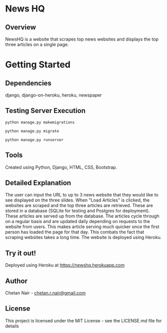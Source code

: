 # News HQ
## Overview
NewsHQ is a website that scrapes top news websites and displays the top three articles on a single page. 

# Getting Started
## Dependencies
django, django-on-heroku, heroku, newspaper


## Testing Server Execution
```
python manage.py makemigrations

python manage.py migrate

python manage.py runserver
```

## Tools
Created using Python, Django, HTML, CSS, Bootstrap.

## Detailed Explanation
The user can input the URL to up to 3 news website that they would like to see displayed on the three slides. When "Load Articles" is clicked, the websites are scraped and the top three articles are retrieved. These are stored in a database (SQLite for testing and Postgres for deployment). These articles are served up from the database. The articles cycle through on a regular basis and are updated daily depending on requests to the website from users. This makes article serving much quicker once the first person has loaded the page for that day. This combats the fact that scraping websites takes a long time. The website is deployed using Heroku.

## Try it out!
Deployed using Heroku at https://newshq.herokuapp.com

## Author

Chetan Nair - chetan.r.nair@gmail.com

## License

This project is licensed under the MIT License - see the LICENSE.md file for details
